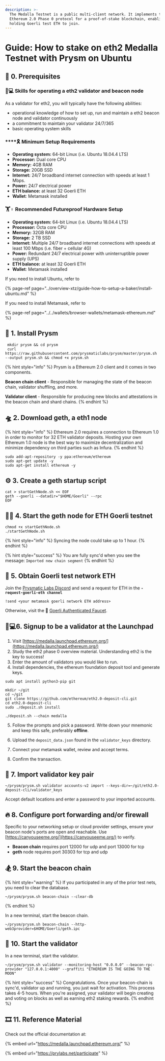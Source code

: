 ```yaml
---
description: >-
  The Medalla Testnet is a public multi-client network. It implements the
  Ethereum 2.0 Phase 0 protocol for a proof-of-stake blockchain, enabling anyone
  holding Goerli test ETH to join.
---
```


# Guide: How to stake on eth2 Medalla Testnet with Prysm on Ubuntu

## 🏁 0. Prerequisites

### 👩💻 Skills for operating a eth2 validator and beacon node

As a validator for eth2, you will typically have the following abilities:

* operational knowledge of how to set up, run and maintain a eth2 beacon node and validator continuously
* a commitment to maintain your validator 24/7/365
* basic operating system skills

### \*\*\*\*🎗 **Minimum Setup Requirements**

* **Operating system:** 64-bit Linux \(i.e. Ubuntu 18.04.4 LTS\)
* **Processor:** Dual core CPU
* **Memory:** 4GB RAM
* **Storage:** 20GB SSD
* **Internet:** 24/7 broadband internet connection with speeds at least 1 Mbps.
* **Power:** 24/7 electrical power
* **ETH balance:** at least 32 Goerli ETH
* **Wallet**: Metamask installed

### 🏋♀ Recommended Futureproof Hardware Setup

* **Operating system:** 64-bit Linux \(i.e. Ubuntu 18.04.4 LTS\)
* **Processor:** Octa core CPU
* **Memory:** 32GB RAM
* **Storage:** 2 TB SSD
* **Internet:** Multiple 24/7 broadband internet connections with speeds at least 100 Mbps \(i.e. fiber + cellular 4G\)
* **Power:** Redundant 24/7 electrical power with uninterruptible power supply \(UPS\)
* **ETH balance:** at least 32 Goerli ETH
* **Wallet**: Metamask installed

If you need to install Ubuntu, refer to

{% page-ref page="../overview-xtz/guide-how-to-setup-a-baker/install-ubuntu.md" %}

If you need to install Metamask, refer to

{% page-ref page="../../wallets/browser-wallets/metamask-ethereum.md" %}

## 🤖 1. Install Prysm

```text
 mkdir prysm && cd prysm 
 curl https://raw.githubusercontent.com/prysmaticlabs/prysm/master/prysm.sh --output prysm.sh && chmod +x prysm.sh 
```

{% hint style="info" %}
Prysm is a Ethereum 2.0 client and it comes in two components.

**Beacon chain client** - Responsible for managing the state of the beacon chain, validator shuffling, and more.

**Validator client** - Responsible for producing new blocks and attestations in the beacon chain and shard chains.
{% endhint %}

## 🛸 2. Download geth, a eth1 node

{% hint style="info" %}
Ethereum 2.0 requires a connection to Ethereum 1.0 in order to monitor for 32 ETH validator deposits. Hosting your own Ethereum 1.0 node is the best way to maximize decentralization and minimize dependency on third parties such as Infura.
{% endhint %}

```text
sudo add-apt-repository -y ppa:ethereum/ethereum
sudo apt-get update -y
sudo apt-get install ethereum -y
```

## ⚙ 3. Create a geth startup script

```text
cat > startGethNode.sh << EOF 
geth --goerli --datadir="$HOME/Goerli" --rpc
EOF
```

## 👩🌾 4. Start the geth node for ETH Goerli testnet <a id="3-start-the-geth-node-for-eth-goerli-testnet"></a>

```text
chmod +x startGethNode.sh
./startGethNode.sh
```

{% hint style="info" %}
Syncing the node could take up to 1 hour.
{% endhint %}

{% hint style="success" %}
You are fully sync'd when you see the message: `Imported new chain segment`
{% endhint %}

## 🚀 5. Obtain Goerli test network ETH

Join the [Prysmatic Labs Discord](https://discord.com/invite/YMVYzv6) and send a request for ETH in the **`-request-goerli-eth channel`**

```text
!send <your metamask goerli network ETH address>
```

Otherwise, visit the 🚰 [Goerli Authenticated Faucet](https://faucet.goerli.mudit.blog).

## 👩💻6. Signup to be a validator at the Launchpad

1. Visit [https://medalla.launchpad.ethereum.org/](https://medalla.launchpad.ethereum.org/)
2. Study the eth2 phase 0 overview material. Understanding eth2 is the key to success!
3. Enter the amount of validators you would like to run.
4. Install dependencies, the ethereum foundation deposit tool and generate keys.

```text
sudo apt install python3-pip git
```

```text
mkdir ~/git
cd ~/git
git clone https://github.com/ethereum/eth2.0-deposit-cli.git
cd eth2.0-deposit-cli
sudo ./deposit.sh install
```

```text
./deposit.sh --chain medalla
```

5. Follow the prompts and pick a password. Write down your mnemonic and keep this safe, preferably **offline**.

6. Upload the `deposit_data.json` found in the `validator_keys` directory.

7. Connect your metamask wallet, review and accept terms.

8. Confirm the transaction.

## 🎩 7. Import validator key pair

```text
~/prysm/prysm.sh validator accounts-v2 import --keys-dir=~/git/eth2.0-deposit-cli/validator_keys
```

Accept default locations and enter a password to your imported accounts.

## 🔥 8. Configure port forwarding and/or firewall

Specific to your networking setup or cloud provider settings, ensure your beacon node's ports are open and reachable. Use [https://canyouseeme.org/](https://canyouseeme.org/) to verify.

* **Beacon chain** requires port 12000 for udp and port 13000 for tcp
* **geth** node requires port 30303 for tcp and udp

## 🏂 9. Start the beacon chain

{% hint style="warning" %}
If you participated in any of the prior test nets, you need to clear the database.

```text
~/prysm/prysm.sh beacon-chain --clear-db
```
{% endhint %}

In a new terminal, start the beacon chain.

```text
~/prysm/prysm.sh beacon-chain --http-web3provider=$HOME/Goerli/geth.ipc
```

## 🚥 10. Start the validator

In a new terminal, start the validator.

```text
~/prysm/prysm.sh validator --monitoring-host "0.0.0.0" --beacon-rpc-provider "127.0.0.1:4000" --graffiti "ETHEREUM IS THE GOING TO THE MOON"
```

{% hint style="success" %}
Congratulations. Once your beacon-chain is sync'd, validator up and running, you just wait for activation. This process takes 4-5 hours. When you're assigned, your validator will begin creating and voting on blocks as well as earning eth2 staking rewards.
{% endhint %}

## 🎞 11. Reference Material

Check out the official documentation at:

{% embed url="https://medalla.launchpad.ethereum.org/" %}

{% embed url="https://prylabs.net/participate" %}


